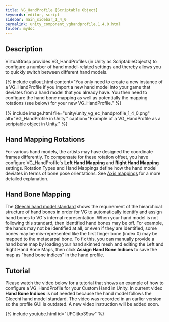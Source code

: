 ```yaml
---
title: VG_HandProfile [Scriptable Object]
keywords: editor, script
sidebar: main_sidebar_1_4_0
permalink: unity_component_vghandprofile.1.4.0.html
folder: mydoc
---
```


## Description

VirtualGrasp provides VG_HandProfiles (in Unity as ScriptableObjects) to configure a number of hand model-related settings and thereby allows you to quickly switch between different hand models.

{% include callout.html content="You only need to create a new instance of a VG_HandProfile if you import a new hand model into your game that deviates from a hand model that you already have. You then need to configure the hand bone mapping as well as potentially the mapping rotations (see below) for your new VG_HandProfile." %}

{% include image.html file="unity/unity_vg_ec_handprofile_1_4_0.png" alt="VG_HandProfile in Unity." caption="Example of a VG_HandProfile as a scriptable object in Unity." %}

## Hand Mapping Rotations

For various hand models, the artists may have designed the coordinate frames differently. To compensate for these rotation offset, you have configure VG_HandProfile's **Left Hand Mapping** and **Right Hand Mapping** settings. Rotation Types and Hand Mappings define how the hand model deviates in terms of bone pose orientations. See [Axis mappings](axis_mappings.1.4.0.html) for a more detailed explanation. 

## Hand Bone Mapping

The [Gleechi hand model standard](avatars.1.4.0.html#hand-model-standard) shows the requirement of the hiearchical structure of hand bones in order for VG to automatically identify and assign hand bones to VG's internal representation. When your hand model is not following this standard, then identified hand bones may be off. For example, the hands may not be identified at all, or even if they are identified, some bones may be mis-represented like the first finger bone (index 0) may be mapped to the metacarpal bone. To fix this, you can manually provide a hand bone map by loading your hand skinned mesh and editing the Left and Right Hand Bone Maps, then click **Assign Hand Bone Indices** to save the map as "hand bone indices" in the hand profile.

## Tutorial

Please watch the video below for a tutorial that shows an example of how to configure a VG_HandProfile for your Custom Hand in Unity. In current video **Hand Bone Indices** is not needed because the hand model follows the Gleechi hand model standard. The video was recorded in an earlier version so the profile GUI is outdated. A new video instruction will be added soon.

{% include youtube.html id="UFCitkp39uw" %}